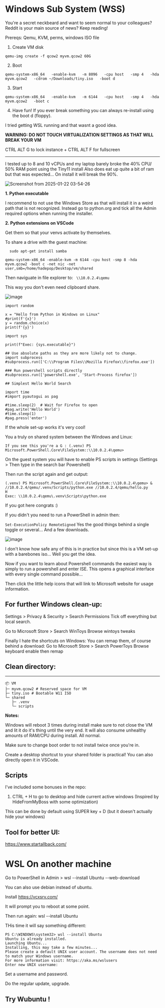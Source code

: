 # Windows Sub System (WSS) 

You're a secret neckbeard and want to seem normal to your colleagues? Reddit is your main source of news? 
Keep reading!

Prereqs: Qemu, KVM, perms, windows ISO file

1. Create VM disk
      
```qemu-img create -f qcow2 myvm.qcow2 60G```

2. Boot
      
```qemu-system-x86_64   -enable-kvm   -m 8096   -cpu host   -smp 4   -hda myvm.qcow2   -cdrom ~/Downloads/tiny.iso   -boot d``` 

3. Start

```qemu-system-x86_64   -enable-kvm   -m 6144   -cpu host   -smp 4   -hda myvm.qcow2   -boot c``` 

4. Have fun! If you ever break something you can always re-install using the boot d (floppy).

I tried getting WSL running and that wasnt a good idea. 

**WARNING: DO NOT TOUCH VIRTUALIZATION SETTINGS AS THAT WILL BREAK YOUR VM**

CTRL ALT G to lock instance + CTRL ALT F for fullscreen


----

I tested up to 8 and 10 vCPUs and my laptop barely broke the 40% CPU/ 50% RAM point using the Tiny11 install
Also does eat up quite a bit of ram but that was expected... On install it will break the 90%.

![Screenshot from 2025-01-22 03-54-26](https://github.com/user-attachments/assets/54353e1a-fde2-4465-abe5-6ec55060734e)

**1. Python executable**

I recommend to not use the Windows Store as that will install it in a weird path that is not recognized.
Instead go to python.org and tick all the Admin required options when running the installer.

**2. Python extensions on VSCode**

Get them so that your venvs activate by themselves.


To share a drive with the guest machine:

      sudo apt-get install samba

```qemu-system-x86_64 -enable-kvm -m 6144 -cpu host -smp 8 -hda myvm.qcow2 -boot c -net nic -net user,smb=/home/hadepop/Desktop/vm/shared``` 

Then naviguate in file explorer to: ```  \\10.0.2.4\qemu ``` 

This way you don't even need clipboard share.

![image](https://github.com/user-attachments/assets/c256c442-0cf6-48d6-b8c7-562038389b09)

```  
import random

x = "Hello from Python in Windows on Linux"
#print(f'{x}')
y = random.choice(x)
print(f'{y}')

import sys

print(f"Exec: {sys.executable}")

## Use absolute paths as they are more likely not to change. 
import subprocess
#subprocess.run(['C:\\Program Files\\Mozilla Firefox\\firefox.exe'])

### Run powershell scripts directly
#subprocess.run(['powershell.exe', 'Start-Process firefox'])

## Simplest Hello World Search

import time
#import pyautogui as pag

#time.sleep(2)  # Wait for Firefox to open
#pag.write('Hello World')
#time.sleep(1)
#pag.press('enter')

```

If the whole set-up works it's very cool! 

You a truly on shared system between the Windows and Linux:

``` 
If you see this you're a G : (.venv) PS Microsoft.PowerShell.Core\FileSystem::\\10.0.2.4\qemu> 
```

On the guest system you will have to enable PS scripts in settings (Settings > Then type in the search bar Powershell)

Then run the script again and get output:
```
(.venv) PS Microsoft.PowerShell.Core\FileSystem::\\10.0.2.4\qemu> & //10.0.2.4/qemu/.venv/Scripts/python.exe //10.0.2.4/qemu/hello.py       
H
Exec: \\10.0.2.4\qemu\.venv\Scripts\python.exe
```  

If you got here congrats :)

If you didn't you need to run a PowerShell in admin then:

```Set-ExecutionPolicy RemoteSigned``` 
Yes the good things behind a single toggle or several... And a few downloads. 

![image](https://github.com/user-attachments/assets/68dd3dfc-7f01-4f79-98e9-a34f3e26cc36)

I don't know how safe any of this is in practice but since this is a VM set-up with a barebones iso... Well you get the idea. 

Now if you want to learn about Powershell commands the easiest way is simply to run a powershell and enter ISE.
This opens a graphical interface with every single command possible...

Then click the little help icons that will link to Microsoft website for usage information. 

## For further Windows clean-up:

Settings > Privacy & Security > Search Permissions
Tick off everything but local search. 

Go to Microsoft Store > Search WinToys
Browse wintoys tweaks 

Finally I hate the shortcuts on Windows: You can remap them, of course behind a download:
Go to Microsoft Store > Search PowerToys
Browse keyboard enable then remap

## Clean directory:
----

```
📦 VM
├─ myvm.qcow2 # Reserved space for VM
├─ tiny.iso # Bootable W11 ISO
└─ shared
   ├─ .venv
   └─ scripts
```

**Notes:**

Windows will reboot 3 times during install make sure to not close the VM and lit it do it's thing until the very end. It will also consume unhealthy amounts of RAM/CPU during install. All normal. 

Make sure to change boot order to not install twice once you're in. 

Create a desktop shortcut to your shared folder is practical! You can also directly open it in VSCode. 

Scripts
---


I've included some bonuses in the repo:
1. CTRL + H to go to desktop and hide current active windows (Inspired by HideFromMyBoss with some optimization)

This can be done by default using SUPER key + D (but it doesn't actually hide your windows) 

Tool for better UI:
---

https://www.startallback.com/


# WSL On another machine

Go to PowerShell in Admin > wsl --install Ubuntu --web-download

You can also use debian instead of ubuntu.

Install https://vcxsrv.com/

It will prompt you to reboot at some point. 

Then run again: wsl --install Ubuntu

THis time it will say something different: 
```
PS C:\WINDOWS\system32> wsl --install Ubuntu
Ubuntu is already installed.
Launching Ubuntu...
Installing, this may take a few minutes...
Please create a default UNIX user account. The username does not need to match your Windows username.
For more information visit: https://aka.ms/wslusers
Enter new UNIX username:
```

Set a username and password.

Do the regular update, upgrade.

## Try Wubuntu !
